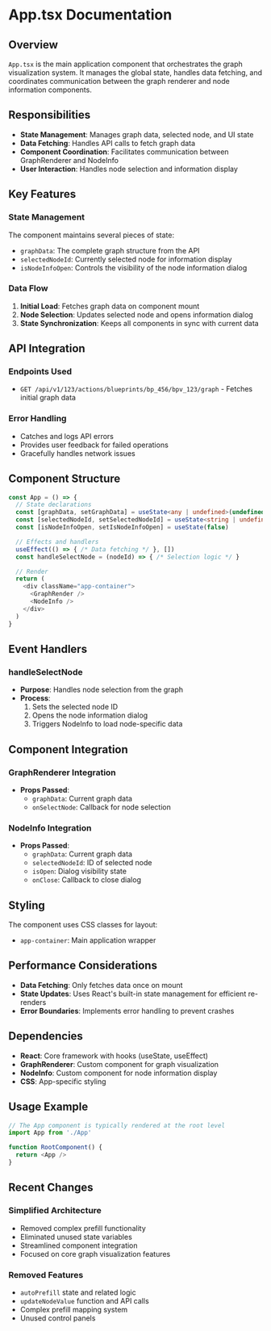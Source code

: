 # App.tsx Documentation

## Overview

`App.tsx` is the main application component that orchestrates the graph visualization system. It manages the global state, handles data fetching, and coordinates communication between the graph renderer and node information components.

## Responsibilities

- **State Management**: Manages graph data, selected node, and UI state
- **Data Fetching**: Handles API calls to fetch graph data
- **Component Coordination**: Facilitates communication between GraphRenderer and NodeInfo
- **User Interaction**: Handles node selection and information display

## Key Features

### State Management
The component maintains several pieces of state:
- `graphData`: The complete graph structure from the API
- `selectedNodeId`: Currently selected node for information display
- `isNodeInfoOpen`: Controls the visibility of the node information dialog

### Data Flow
1. **Initial Load**: Fetches graph data on component mount
2. **Node Selection**: Updates selected node and opens information dialog
3. **State Synchronization**: Keeps all components in sync with current data

## API Integration

### Endpoints Used
- `GET /api/v1/123/actions/blueprints/bp_456/bpv_123/graph` - Fetches initial graph data

### Error Handling
- Catches and logs API errors
- Provides user feedback for failed operations
- Gracefully handles network issues

## Component Structure

```typescript
const App = () => {
  // State declarations
  const [graphData, setGraphData] = useState<any | undefined>(undefined)
  const [selectedNodeId, setSelectedNodeId] = useState<string | undefined>(undefined)
  const [isNodeInfoOpen, setIsNodeInfoOpen] = useState(false)

  // Effects and handlers
  useEffect(() => { /* Data fetching */ }, [])
  const handleSelectNode = (nodeId) => { /* Selection logic */ }

  // Render
  return (
    <div className="app-container">
      <GraphRender />
      <NodeInfo />
    </div>
  )
}
```

## Event Handlers

### handleSelectNode
- **Purpose**: Handles node selection from the graph
- **Process**:
  1. Sets the selected node ID
  2. Opens the node information dialog
  3. Triggers NodeInfo to load node-specific data

## Component Integration

### GraphRenderer Integration
- **Props Passed**:
  - `graphData`: Current graph data
  - `onSelectNode`: Callback for node selection

### NodeInfo Integration
- **Props Passed**:
  - `graphData`: Current graph data
  - `selectedNodeId`: ID of selected node
  - `isOpen`: Dialog visibility state
  - `onClose`: Callback to close dialog

## Styling

The component uses CSS classes for layout:
- `app-container`: Main application wrapper

## Performance Considerations

- **Data Fetching**: Only fetches data once on mount
- **State Updates**: Uses React's built-in state management for efficient re-renders
- **Error Boundaries**: Implements error handling to prevent crashes

## Dependencies

- **React**: Core framework with hooks (useState, useEffect)
- **GraphRenderer**: Custom component for graph visualization
- **NodeInfo**: Custom component for node information display
- **CSS**: App-specific styling

## Usage Example

```typescript
// The App component is typically rendered at the root level
import App from './App'

function RootComponent() {
  return <App />
}
```

## Recent Changes

### Simplified Architecture
- Removed complex prefill functionality
- Eliminated unused state variables
- Streamlined component integration
- Focused on core graph visualization features

### Removed Features
- `autoPrefill` state and related logic
- `updateNodeValue` function and API calls
- Complex prefill mapping system
- Unused control panels